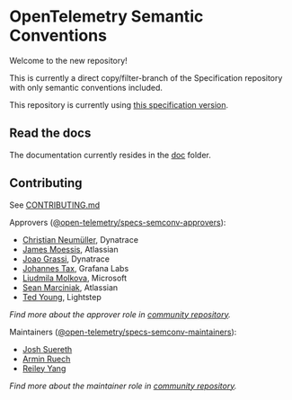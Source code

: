 # OpenTelemetry Semantic Conventions

Welcome to the new repository!

This is currently a direct copy/filter-branch of the Specification repository
with only semantic conventions included.

This repository is currently using [this specification version][SpecificationVersion].

## Read the docs

The documentation currently resides in the [doc](docs/README.md) folder.

## Contributing

See [CONTRIBUTING.md](CONTRIBUTING.md)

Approvers ([@open-telemetry/specs-semconv-approvers](https://github.com/orgs/open-telemetry/teams/specs-semconv-approvers)):

- [Christian Neumüller](https://github.com/Oberon00), Dynatrace
- [James Moessis](https://github.com/jamesmoessis), Atlassian
- [Joao Grassi](https://github.com/joaopgrassi), Dynatrace
- [Johannes Tax](https://github.com/pyohannes), Grafana Labs
- [Liudmila Molkova](https://github.com/lmolkova), Microsoft
- [Sean Marciniak](https://github.com/MovieStoreGuy), Atlassian
- [Ted Young](https://github.com/tedsuo), Lightstep

_Find more about the approver role in [community repository](https://github.com/open-telemetry/community/blob/master/community-membership.md#approver)._

Maintainers ([@open-telemetry/specs-semconv-maintainers](https://github.com/orgs/open-telemetry/teams/specs-semconv-maintainers)):

- [Josh Suereth](https://github.com/jsuereth)
- [Armin Ruech](https://github.com/arminru)
- [Reiley Yang](https://github.com/reyang)

_Find more about the maintainer role in [community repository](https://github.com/open-telemetry/community/blob/master/community-membership.md#maintainer)._

[SpecificationVersion]: https://github.com/open-telemetry/opentelemetry-specification/tree/v1.22.0
